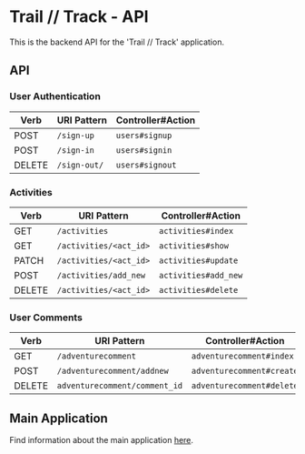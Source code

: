 # Trail // Track - API

This is the backend API for the 'Trail // Track' application.

## API

### User Authentication

| Verb   | URI Pattern            | Controller#Action |
|--------|------------------------|-------------------|
| POST   | `/sign-up`             | `users#signup`    |
| POST   | `/sign-in`             | `users#signin`    |
| DELETE | `/sign-out/`        | `users#signout`   |

### Activities

| Verb   | URI Pattern            | Controller#Action |
|--------|------------------------|-------------------|
| GET   | `/activities`             | `activities#index`    |
| GET  | `/activities/<act_id>` | `activities#show`  |
| PATCH  | `/activities/<act_id>` | `activities#update`  |
| POST   | `/activities/add_new`             | `activities#add_new`    |
| DELETE | `/activities/<act_id>`        | `activities#delete`   |

### User Comments

| Verb   | URI Pattern            | Controller#Action |
|--------|------------------------|-------------------|
| GET   | `/adventurecomment`             | `adventurecomment#index`    |
| POST   | `/adventurecomment/addnew`     | `adventurecomment#create`    |
| DELETE | `adventurecomment/comment_id`   |`adventurecomment#delete` |

## Main Application

Find information about the main application [here](https://github.com/rextsears/trail-track).